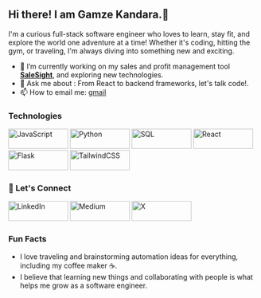 ## Hi there! I am **Gamze Kandara**.👋
I'm a curious full-stack software engineer who loves to learn, stay fit, and explore the world one adventure at a time! Whether it's coding, hitting the gym, or traveling, I'm always diving into something new and exciting.

- 🔭 I’m currently working on my sales and profit management tool [**SaleSight**](https://github.com/Gamze1314/SaleSight), and exploring new technologies.
- 💬 Ask me about : From React to backend frameworks, let's talk code!.
- 📫 How to email me: [gmail](mailto:gamzekandara@gmail.com)


### Technologies
<a href="https://developer.mozilla.org/en-US/docs/Web/JavaScript"><img src="https://img.shields.io/badge/-JavaScript-F7DF1E?logo=javascript&logoColor=white" alt="JavaScript" height="40" width="120" /></a>
<a href="https://www.python.org/"><img src="https://img.shields.io/badge/-Python-3776AB?logo=python&logoColor=white" alt="Python" height="40" width="120" /></a>
<a href="https://www.postgresql.org/"><img src="https://img.shields.io/badge/-SQL-4479A1?logo=postgresql&logoColor=white" alt="SQL" height="40" width="120" /></a>
<a href="https://reactjs.org/"><img src="https://img.shields.io/badge/-React-61DAFB?logo=react&logoColor=white" alt="React" height="40" width="120" /></a>
<a href="https://flask.palletsprojects.com/"><img src="https://img.shields.io/badge/-Flask-000000?logo=flask&logoColor=white" alt="Flask" height="40" width="120" /></a>
<a href="https://tailwindcss.com/"><img src="https://img.shields.io/badge/-TailwindCSS-38B2AC?logo=tailwindcss&logoColor=white" alt="TailwindCSS" height="40" width="120" /></a>


### 📱 Let's Connect
<a href="https://www.linkedin.com/in/gamzekandara/"><img src="https://img.shields.io/badge/-LinkedIn-0077B5?logo=linkedin&logoColor=white" alt="LinkedIn" height="40" width="120" /></a>
<a href="https://medium.com/@gamzekandara"><img src="https://img.shields.io/badge/-Medium-00AB6C?logo=medium&logoColor=white" alt="Medium" height="40" width="120" /></a>
<a href="https://x.com/GamzeKandara"><img src="https://img.shields.io/badge/-Twitter-1DA1F2?logo=twitter&logoColor=white" alt="X" height="40" width="120" /></a>


### Fun Facts
- I love traveling and brainstorming automation ideas for everything, including my coffee maker ☕.
- I believe that learning new things and collaborating with people is what helps me grow as a software engineer.




